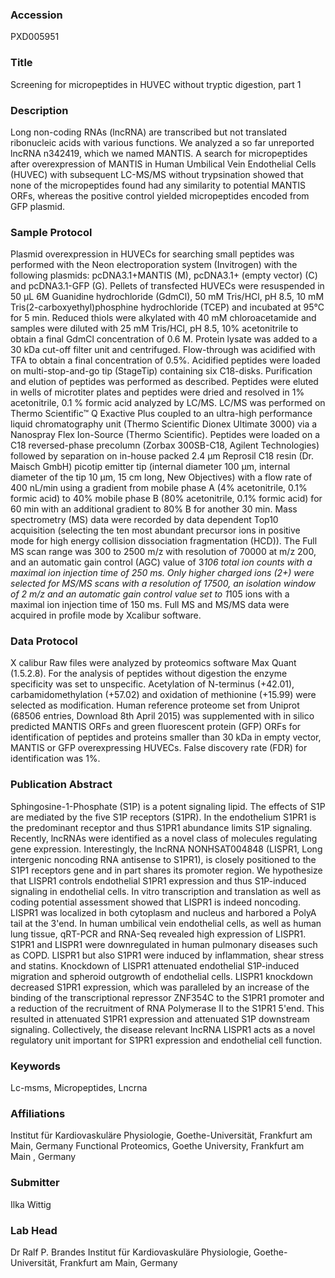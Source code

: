 ### Accession
PXD005951

### Title
Screening for micropeptides in HUVEC without tryptic digestion, part 1

### Description
Long non-coding RNAs (lncRNA) are transcribed but not translated ribonucleic acids with various functions. We analyzed a so far unreported lncRNA n342419, which we named MANTIS. A search for micropeptides after overexpression of MANTIS in Human Umbilical Vein Endothelial Cells (HUVEC) with subsequent LC-MS/MS without trypsination showed that none of the micropeptides found had any similarity to potential MANTIS ORFs, whereas the positive control yielded micropeptides encoded from GFP plasmid.

### Sample Protocol
Plasmid overexpression in HUVECs for searching small peptides was performed with the Neon electroporation system (Invitrogen) with the following plasmids: pcDNA3.1+MANTIS (M), pcDNA3.1+ (empty vector) (C) and pcDNA3.1-GFP (G). Pellets of transfected HUVECs were resuspended in 50 µL 6M Guanidine hydrochloride (GdmCl), 50 mM Tris/HCl, pH 8.5, 10 mM Tris(2-carboxyethyl)phosphine hydrochloride (TCEP) and incubated at 95°C for 5 min. Reduced thiols were alkylated with 40 mM chloroacetamide and samples were diluted with 25 mM Tris/HCl, pH 8.5, 10% acetonitrile to obtain a final GdmCl concentration of 0.6 M. Protein lysate was added to a 30 kDa cut-off filter unit and centrifuged. Flow-through was acidified with TFA to obtain a final concentration of 0.5%. Acidified peptides were loaded on multi-stop-and-go tip (StageTip) containing six C18-disks. Purification and elution of peptides was performed as described. Peptides were eluted in wells of microtiter plates and peptides were dried and resolved in 1% acetonitrile, 0.1 % formic acid analyzed by LC/MS. LC/MS was performed on Thermo Scientific™ Q Exactive Plus coupled to an ultra-high performance liquid chromatography unit (Thermo Scientific Dionex Ultimate 3000) via a Nanospray Flex Ion-Source (Thermo Scientific). Peptides were loaded on a C18 reversed-phase precolumn (Zorbax 300SB-C18, Agilent Technologies) followed by separation on in-house packed 2.4 µm Reprosil C18 resin (Dr. Maisch GmbH) picotip emitter tip (internal diameter 100 µm, internal diameter of the tip 10 µm, 15 cm long, New Objectives) with a flow rate of 400 nL/min using a gradient from mobile phase A (4% acetonitrile, 0.1% formic acid) to 40% mobile phase B (80% acetonitrile, 0.1% formic acid) for 60 min with an additional gradient to 80% B for another 30 min. Mass spectrometry (MS) data were recorded by data dependent Top10 acquisition (selecting the ten most abundant precursor ions in positive mode for high energy collision dissociation fragmentation (HCD)). The Full MS scan range was 300 to 2500 m/z with resolution of 70000 at m/z 200, and an automatic gain control (AGC) value of 3*106 total ion counts with a maximal ion injection time of 250 ms. Only higher charged ions (2+) were selected for MS/MS scans with a resolution of 17500, an isolation window of 2 m/z and an automatic gain control value set to 1*105 ions with a maximal ion injection time of 150 ms. Full MS and MS/MS data were acquired in profile mode by Xcalibur software.

### Data Protocol
X calibur Raw files were analyzed by proteomics software Max Quant (1.5.2.8). For the analysis of peptides without digestion the enzyme specificity was set to unspecific. Acetylation of N-terminus (+42.01), carbamidomethylation (+57.02) and oxidation of methionine (+15.99) were selected as modification. Human reference proteome set from Uniprot (68506 entries, Download 8th April 2015) was supplemented with in silico predicted MANTIS ORFs and green fluorescent protein (GFP) ORFs for identification of peptides and proteins smaller than 30 kDa in empty vector, MANTIS or GFP overexpressing HUVECs. False discovery rate (FDR) for identification was 1%.

### Publication Abstract
Sphingosine-1-Phosphate (S1P) is a potent signaling lipid. The effects of S1P are mediated by the five S1P receptors (S1PR). In the endothelium S1PR1 is the predominant receptor and thus S1PR1 abundance limits S1P signaling. Recently, lncRNAs were identified as a novel class of molecules regulating gene expression. Interestingly, the lncRNA NONHSAT004848 (LISPR1, Long intergenic noncoding RNA antisense to S1PR1), is closely positioned to the S1P1 receptors gene and in part shares its promoter region. We hypothesize that LISPR1 controls endothelial S1PR1 expression and thus S1P-induced signaling in endothelial cells. In vitro transcription and translation as well as coding potential assessment showed that LISPR1 is indeed noncoding. LISPR1 was localized in both cytoplasm and nucleus and harbored a PolyA tail at the 3'end. In human umbilical vein endothelial cells, as well as human lung tissue, qRT-PCR and RNA-Seq revealed high expression of LISPR1. S1PR1 and LISPR1 were downregulated in human pulmonary diseases such as COPD. LISPR1 but also S1PR1 were induced by inflammation, shear stress and statins. Knockdown of LISPR1 attenuated endothelial S1P-induced migration and spheroid outgrowth of endothelial cells. LISPR1 knockdown decreased S1PR1 expression, which was paralleled by an increase of the binding of the transcriptional repressor ZNF354C to the S1PR1 promoter and a reduction of the recruitment of RNA Polymerase II to the S1PR1 5'end. This resulted in attenuated S1PR1 expression and attenuated S1P downstream signaling. Collectively, the disease relevant lncRNA LISPR1 acts as a novel regulatory unit important for S1PR1 expression and endothelial cell function.

### Keywords
Lc-msms, Micropeptides, Lncrna

### Affiliations
Institut für Kardiovaskuläre Physiologie, Goethe-Universität, Frankfurt am Main, Germany
Functional Proteomics, Goethe University, Frankfurt am Main , Germany

### Submitter
Ilka Wittig

### Lab Head
Dr Ralf P. Brandes
Institut für Kardiovaskuläre Physiologie, Goethe-Universität, Frankfurt am Main, Germany


